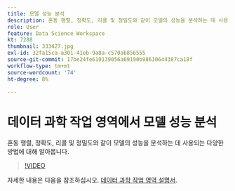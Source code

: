 ```yaml
---
title: 모델 성능 분석
description: 혼동 행렬, 정확도, 리콜 및 정밀도와 같이 모델의 성능을 분석하는 데 사용되는 다양한 방법에 대해 알아봅니다.
role: User
feature: Data Science Workspace
kt: 7288
thumbnail: 333427.jpg
exl-id: 32fa15ca-a301-41eb-9a8a-c570ab856555
source-git-commit: 17be24fe619139056a69190b98610644387ca18f
workflow-type: tm+mt
source-wordcount: '74'
ht-degree: 8%

---
```


# 데이터 과학 작업 영역에서 모델 성능 분석

혼동 행렬, 정확도, 리콜 및 정밀도와 같이 모델의 성능을 분석하는 데 사용되는 다양한 방법에 대해 알아봅니다.

>[!VIDEO](https://video.tv.adobe.com/v/333427)

자세한 내용은 다음을 참조하십시오. [데이터 과학 작업 영역 설명서](https://experienceleague.adobe.com/docs/experience-platform/data-science-workspace/home.html?lang=ko-KR).